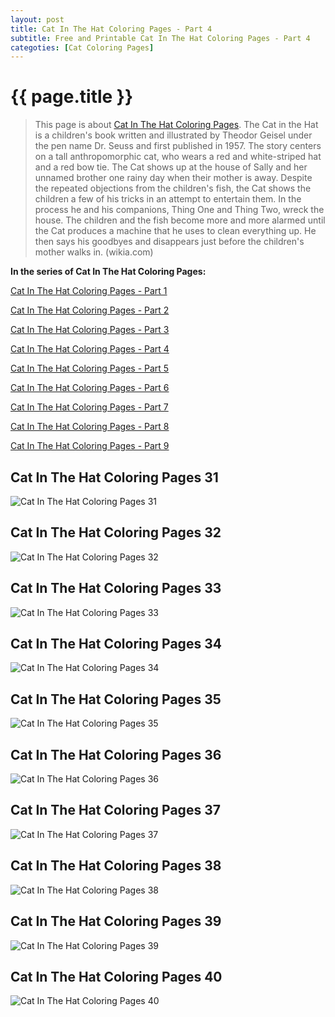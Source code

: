 ```yaml
---
layout: post
title: Cat In The Hat Coloring Pages - Part 4
subtitle: Free and Printable Cat In The Hat Coloring Pages - Part 4
categoties: [Cat Coloring Pages]
---
```

{{ page.title }}
================
> This page is about [Cat In The Hat Coloring Pages](https://hoanghabelle.github.io/). The Cat in the Hat is a children's book written and illustrated by Theodor Geisel under the pen name Dr. Seuss and first published in 1957. The story centers on a tall anthropomorphic cat, who wears a red and white-striped hat and a red bow tie. The Cat shows up at the house of Sally and her unnamed brother one rainy day when their mother is away. Despite the repeated objections from the children's fish, the Cat shows the children a few of his tricks in an attempt to entertain them. In the process he and his companions, Thing One and Thing Two, wreck the house. The children and the fish become more and more alarmed until the Cat produces a machine that he uses to clean everything up. He then says his goodbyes and disappears just before the children's mother walks in. (wikia.com)

**In the series of Cat In The Hat Coloring Pages:**

[Cat In The Hat Coloring Pages - Part 1](https://hoanghabelle.github.io/2017/11/06/Cat-In-The-Hat-Coloring-Pages-part-1.html)

[Cat In The Hat Coloring Pages - Part 2](https://hoanghabelle.github.io/2017/11/06/Cat-In-The-Hat-Coloring-Pages-part-2.html)

[Cat In The Hat Coloring Pages - Part 3](https://hoanghabelle.github.io/2017/11/06/Cat-In-The-Hat-Coloring-Pages-part-3.html)

[Cat In The Hat Coloring Pages - Part 4](https://hoanghabelle.github.io/2017/11/06/Cat-In-The-Hat-Coloring-Pages-part-4.html)

[Cat In The Hat Coloring Pages - Part 5](https://hoanghabelle.github.io/2017/11/06/Cat-In-The-Hat-Coloring-Pages-part-5.html)

[Cat In The Hat Coloring Pages - Part 6](https://hoanghabelle.github.io/2017/11/06/Cat-In-The-Hat-Coloring-Pages-part-6.html)

[Cat In The Hat Coloring Pages - Part 7](https://hoanghabelle.github.io/2017/11/06/Cat-In-The-Hat-Coloring-Pages-part-7.html)

[Cat In The Hat Coloring Pages - Part 8](https://hoanghabelle.github.io/2017/11/06/Cat-In-The-Hat-Coloring-Pages-part-8.html)

[Cat In The Hat Coloring Pages - Part 9](https://hoanghabelle.github.io/2017/11/06/Cat-In-The-Hat-Coloring-Pages-part-9.html)

## Cat In The Hat Coloring Pages 31
![Cat In The Hat Coloring Pages 31](https://hoanghabelle.github.io/img/Cat-In-The-Hat-Coloring-Pages%20(31).jpg "Cat In The Hat Coloring Pages 31")

## Cat In The Hat Coloring Pages 32
![Cat In The Hat Coloring Pages 32](https://hoanghabelle.github.io/img/Cat-In-The-Hat-Coloring-Pages%20(32).jpg "Cat In The Hat Coloring Pages 32")

## Cat In The Hat Coloring Pages 33
![Cat In The Hat Coloring Pages 33](https://hoanghabelle.github.io/img/Cat-In-The-Hat-Coloring-Pages%20(33).jpg "Cat In The Hat Coloring Pages 33")

## Cat In The Hat Coloring Pages 34
![Cat In The Hat Coloring Pages 34](https://hoanghabelle.github.io/img/Cat-In-The-Hat-Coloring-Pages%20(34).jpg "Cat In The Hat Coloring Pages 34")

<script async src="//pagead2.googlesyndication.com/pagead/js/adsbygoogle.js"></script><ins class="adsbygoogle" style="display:block" data-ad-format="fluid" data-ad-layout-key="-8i+1w-dq+e9+ft" data-ad-client="ca-pub-6753140515841889" data-ad-slot="6190446671"></ins> <script> (adsbygoogle = window.adsbygoogle || []).push({}); </script>

## Cat In The Hat Coloring Pages 35
![Cat In The Hat Coloring Pages 35](https://hoanghabelle.github.io/img/Cat-In-The-Hat-Coloring-Pages%20(35).jpg "Cat In The Hat Coloring Pages 35")

## Cat In The Hat Coloring Pages 36
![Cat In The Hat Coloring Pages 36](https://hoanghabelle.github.io/img/Cat-In-The-Hat-Coloring-Pages%20(36).jpg "Cat In The Hat Coloring Pages 36")

## Cat In The Hat Coloring Pages 37
![Cat In The Hat Coloring Pages 37](https://hoanghabelle.github.io/img/Cat-In-The-Hat-Coloring-Pages%20(37).jpg "Cat In The Hat Coloring Pages 37")

## Cat In The Hat Coloring Pages 38
![Cat In The Hat Coloring Pages 38](https://hoanghabelle.github.io/img/Cat-In-The-Hat-Coloring-Pages%20(38).jpg "Cat In The Hat Coloring Pages 38")

<script async src="//pagead2.googlesyndication.com/pagead/js/adsbygoogle.js"></script><ins class="adsbygoogle" style="display:block" data-ad-format="fluid" data-ad-layout-key="-8i+1w-dq+e9+ft" data-ad-client="ca-pub-6753140515841889" data-ad-slot="6190446671"></ins> <script> (adsbygoogle = window.adsbygoogle || []).push({}); </script>

## Cat In The Hat Coloring Pages 39
![Cat In The Hat Coloring Pages 39](https://hoanghabelle.github.io/img/Cat-In-The-Hat-Coloring-Pages%20(39).jpg "Cat In The Hat Coloring Pages 39")

## Cat In The Hat Coloring Pages 40
![Cat In The Hat Coloring Pages 40](https://hoanghabelle.github.io/img/Cat-In-The-Hat-Coloring-Pages%20(40).jpg "Cat In The Hat Coloring Pages 40")

